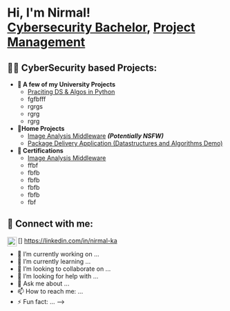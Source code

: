 <h1>Hi, I'm Nirmal! <br/><a href="https://github.com/urmagaeddon"></a><a href="https://www.linkedin.com/in/nirmal-ka/">Cybersecurity Bachelor</a>, <a href="">Project Management</a></h1>

<h2>👨‍💻 CyberSecurity based Projects:</h2>

- <b>🏫 A few of my University Projects</b>
  - [Praciting DS & Algos in Python](https://github.com/joshmadakor1/Algorithms-Practice)
  - fgfbfff
  - rgrgs
  - rgrg
  - rgrg
- <b>🏡Home Projects</b>
  - [Image Analysis Middleware](https://github.com/joshmadakor1/4chan-Image-Analysis-Middleware-C964) <b><i>(Potentially NSFW)</b></i>
  - [Package Delivery Application (Datastructures and Algorithms Demo)](https://github.com/joshmadakor1/Package-Delivery-Pathfinding-Algorithm)
- <b>📃 Certifications</b>
  - [Image Analysis Middleware](https://github.com/joshmadakor1/4chan-Image-Analysis-Middleware-C964)
  - ffbf
  - fbfb
  - fbfb
  - fbfb
  - fbfb
  - fbf


<h2> 🤳 Connect with me:</h2>

[<img align="left" alt="JoshMadakor | LinkedIn" width="22px" src="https://cdn.jsdelivr.net/npm/simple-icons@v3/icons/linkedin.svg" />]
https://linkedin.com/in/nirmal-ka

- 🔭 I’m currently working on ...
- 🌱 I’m currently learning ...
- 👯 I’m looking to collaborate on ...
- 🤔 I’m looking for help with ...
- 💬 Ask me about ...
- 📫 How to reach me: ...
- ⚡ Fun fact: ...
-->
